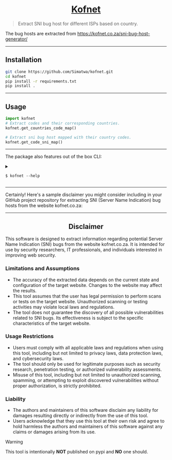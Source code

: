 <h1 align="center">
<a href="https://kofnet.co.za/sni-bug-host-generator/">Kofnet</a>

</h1>

> Extract SNI bug host for different ISPs based on country.

The bug hosts are extracted from https://kofnet.co.za/sni-bug-host-generator/

---

## Installation

   ```sh
   git clone https://github.com/Simatwa/kofnet.git
   cd kofnet
   pip install -r requirements.txt
   pip install .
   ```

---

## Usage

```python
import kofnet
# Extract codes and their corresponding countries.
kofnet.get_countries_code_map()

# Extract sni bug host mapped with their country codes.
kofnet.get_code_sni_map()
```

---

The package also features out of the box CLI:

<details>

<summary>

`$ kofnet --help`

</summary>

```
Usage: kofnet [OPTIONS] COMMAND [ARGS]...

  Extract SNI bug host for different ISPs based on country

Options:
  --version  Show the version and exit.
  --help     Show this message and exit.

Commands:
  cache    Download and save the html contents
  country  Get List of a country and their corresponding codes
  sni      Get SNI bug host for a particular country|code

```

</details>

---

Certainly! Here's a sample disclaimer you might consider including in your GitHub project repository for extracting SNI (Server Name Indication) bug hosts from the website kofnet.co.za:

---

<h2 align="center">Disclaimer</h2>

This software is designed to extract information regarding potential Server Name Indication (SNI) bugs from the website kofnet.co.za. It is intended for use by security researchers, IT professionals, and individuals interested in improving web security.

### Limitations and Assumptions

- The accuracy of the extracted data depends on the current state and configuration of the target website. Changes to the website may affect the results.
- This tool assumes that the user has legal permission to perform scans or tests on the target website. Unauthorized scanning or testing activities may violate local laws and regulations.
- The tool does not guarantee the discovery of all possible vulnerabilities related to SNI bugs. Its effectiveness is subject to the specific characteristics of the target website.

### Usage Restrictions

- Users must comply with all applicable laws and regulations when using this tool, including but not limited to privacy laws, data protection laws, and cybersecurity laws.
- The tool should only be used for legitimate purposes such as security research, penetration testing, or authorized vulnerability assessments.
- Misuse of this tool, including but not limited to unauthorized scanning, spamming, or attempting to exploit discovered vulnerabilities without proper authorization, is strictly prohibited.

### Liability

- The authors and maintainers of this software disclaim any liability for damages resulting directly or indirectly from the use of this tool.
- Users acknowledge that they use this tool at their own risk and agree to hold harmless the authors and maintainers of this software against any claims or damages arising from its use.

> [!WARNING]
> This tool is intentionally **NOT** published on pypi and **NO** one should.